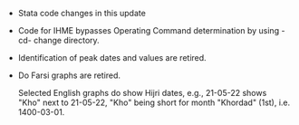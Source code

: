 * Stata code changes in this update

- Code for IHME bypasses Operating Command determination by using -cd- change directory.

- Identification of peak dates and values are retired.

- Do Farsi graphs are retired. 

  Selected English graphs do show Hijri dates, e.g., 21-05-22 shows "Kho" next to 21-05-22, "Kho" being short for month "Khordad" (1st), i.e. 1400-03-01.
